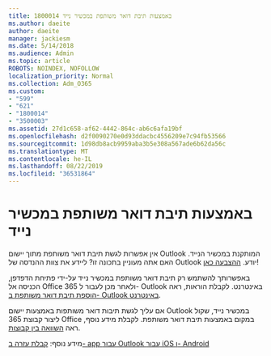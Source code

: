 ```yaml
---
title: 1800014 באמצעות תיבת דואר משותפת במכשיר נייד
ms.author: daeite
author: daeite
manager: jackiesm
ms.date: 5/14/2018
ms.audience: Admin
ms.topic: article
ROBOTS: NOINDEX, NOFOLLOW
localization_priority: Normal
ms.collection: Adm_O365
ms.custom:
- "599"
- "621"
- "1800014"
- "3500003"
ms.assetid: 27d1c658-af62-4442-864c-ab6c6afa19bf
ms.openlocfilehash: d2f0090270e0d93ddacbc4556209e7c94fb53566
ms.sourcegitcommit: 1d98db8acb9959aba3b5e308a567ade6b62da56c
ms.translationtype: MT
ms.contentlocale: he-IL
ms.lasthandoff: 08/22/2019
ms.locfileid: "36531864"
---
```

# <a name="using-a-shared-mailbox-on-a-mobile-device"></a>באמצעות תיבת דואר משותפת במכשיר נייד

אין אפשרות לגשת תיבת דואר משותפת מתוך יישום Outlook המותקנת במכשיר הנייד. האם אתה מעוניין בתכונה זו? ליידע את צוות ההנדסה של Outlook יודע. [ההצבעה כאן](https://go.microsoft.com/fwlink/?linked=862116)!
  
באפשרותך להשתמש רק תיבת דואר משותפת במכשיר נייד על-ידי פתיחת הדפדפן, הכניסה אל Office 365 ולאחר מכן לעבור ל- Outlook באינטרנט. לקבלת הוראות, ראה [הוספת תיבת דואר משותפת ב- Outlook באינטרנט](https://support.office.com/article/add-a-shared-mailbox-to-outlook-on-the-web-98b5a90d-4e38-415d-a030-f09a4cd28207).
  
אם עליך לגשת תיבות דואר משותפות באמצעות יישום Outlook במכשיר נייד, שקול ליצור קבוצת 365 Office במקום באמצעות תיבת דואר משותפת. לקבלת מידע נוסף, ראה [השוואה בין קבוצות](https://support.office.com/article/758759ad-63ee-4ea9-90a3-39f941897b7d.aspx).
  
מידע נוסף: [קבלת עזרה ב- app עבור Outlook עבור iOS ו- Android](https://support.office.com/article/Get-in-app-help-for-Outlook-for-iOS-and-Android-218a22d1-9fa5-4889-b689-de1c63493243)
  
